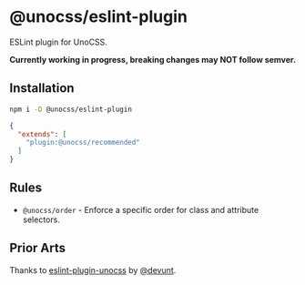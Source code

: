 # @unocss/eslint-plugin

ESLint plugin for UnoCSS.

**Currently working in progress, breaking changes may NOT follow semver.**

## Installation

```bash
npm i -D @unocss/eslint-plugin
```

```json
{
  "extends": [
    "plugin:@unocss/recommended"
  ]
}
```

## Rules

- `@unocss/order` - Enforce a specific order for class and attribute selectors.

## Prior Arts

Thanks to [eslint-plugin-unocss](https://github.com/devunt/eslint-plugin-unocss) by [@devunt](https://github.com/devunt).
